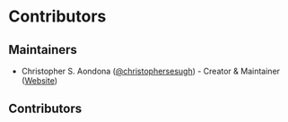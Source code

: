 # Contributors

## Maintainers

- Christopher S. Aondona ([@christophersesugh](https://github.com/christophersesugh)) - Creator & Maintainer ([Website](https://codingsimba.com))

## Contributors

<!-- Add contributors here as they contribute to the project --> 